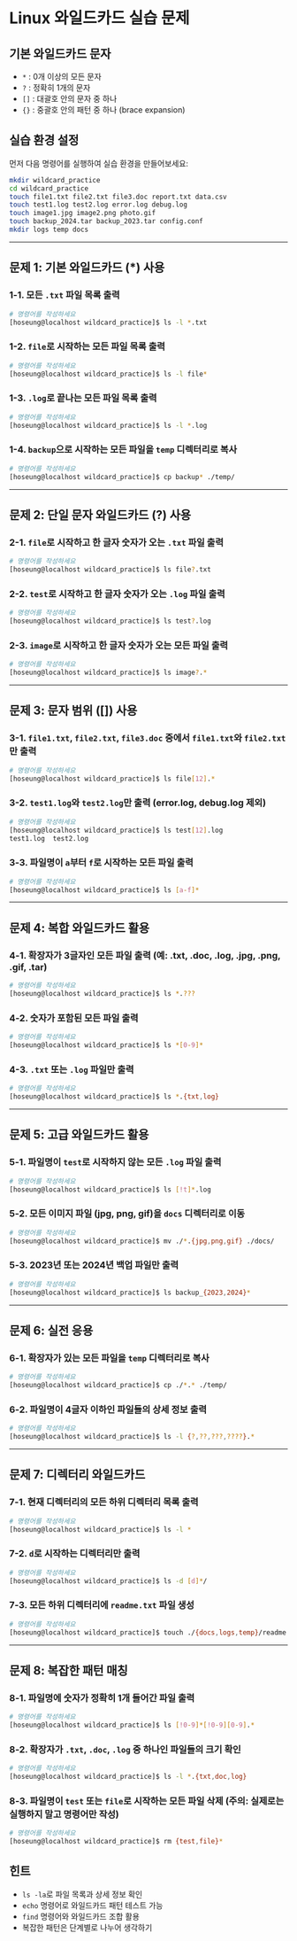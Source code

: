 # Linux 와일드카드 실습 문제

## 기본 와일드카드 문자
- `*` : 0개 이상의 모든 문자
- `?` : 정확히 1개의 문자
- `[]` : 대괄호 안의 문자 중 하나
- `{}` : 중괄호 안의 패턴 중 하나 (brace expansion)

## 실습 환경 설정
먼저 다음 명령어를 실행하여 실습 환경을 만들어보세요:

```bash
mkdir wildcard_practice
cd wildcard_practice
touch file1.txt file2.txt file3.doc report.txt data.csv
touch test1.log test2.log error.log debug.log
touch image1.jpg image2.png photo.gif
touch backup_2024.tar backup_2023.tar config.conf
mkdir logs temp docs
```

---

## 문제 1: 기본 와일드카드 (*) 사용

### 1-1. 모든 `.txt` 파일 목록 출력
```bash
# 명령어를 작성하세요
[hoseung@localhost wildcard_practice]$ ls -l *.txt
```

### 1-2. `file`로 시작하는 모든 파일 목록 출력
```bash
# 명령어를 작성하세요
[hoseung@localhost wildcard_practice]$ ls -l file*
```

### 1-3. `.log`로 끝나는 모든 파일 목록 출력
```bash
# 명령어를 작성하세요
[hoseung@localhost wildcard_practice]$ ls -l *.log
```

### 1-4. `backup`으로 시작하는 모든 파일을 `temp` 디렉터리로 복사
```bash
# 명령어를 작성하세요
[hoseung@localhost wildcard_practice]$ cp backup* ./temp/
```

---

## 문제 2: 단일 문자 와일드카드 (?) 사용

### 2-1. `file`로 시작하고 한 글자 숫자가 오는 `.txt` 파일 출력
```bash
# 명령어를 작성하세요
[hoseung@localhost wildcard_practice]$ ls file?.txt
```

### 2-2. `test`로 시작하고 한 글자 숫자가 오는 `.log` 파일 출력
```bash
# 명령어를 작성하세요
[hoseung@localhost wildcard_practice]$ ls test?.log
```

### 2-3. `image`로 시작하고 한 글자 숫자가 오는 모든 파일 출력
```bash
# 명령어를 작성하세요
[hoseung@localhost wildcard_practice]$ ls image?.*
```

---

## 문제 3: 문자 범위 ([]) 사용

### 3-1. `file1.txt`, `file2.txt`, `file3.doc` 중에서 `file1.txt`와 `file2.txt`만 출력
```bash
# 명령어를 작성하세요
[hoseung@localhost wildcard_practice]$ ls file[12].*

```

### 3-2. `test1.log`와 `test2.log`만 출력 (error.log, debug.log 제외)
```bash
# 명령어를 작성하세요
[hoseung@localhost wildcard_practice]$ ls test[12].log
test1.log  test2.log

```

### 3-3. 파일명이 `a`부터 `f`로 시작하는 모든 파일 출력
```bash
# 명령어를 작성하세요
[hoseung@localhost wildcard_practice]$ ls [a-f]*

```

---

## 문제 4: 복합 와일드카드 활용

### 4-1. 확장자가 3글자인 모든 파일 출력 (예: .txt, .doc, .log, .jpg, .png, .gif, .tar)
```bash
# 명령어를 작성하세요
[hoseung@localhost wildcard_practice]$ ls *.???

```

### 4-2. 숫자가 포함된 모든 파일 출력
```bash
# 명령어를 작성하세요
[hoseung@localhost wildcard_practice]$ ls *[0-9]*

```

### 4-3. `.txt` 또는 `.log` 파일만 출력
```bash
# 명령어를 작성하세요
[hoseung@localhost wildcard_practice]$ ls *.{txt,log}

```

---

## 문제 5: 고급 와일드카드 활용

### 5-1. 파일명이 `test`로 시작하지 않는 모든 `.log` 파일 출력
```bash
# 명령어를 작성하세요
[hoseung@localhost wildcard_practice]$ ls [!t]*.log
```

### 5-2. 모든 이미지 파일 (jpg, png, gif)을 `docs` 디렉터리로 이동
```bash
# 명령어를 작성하세요
[hoseung@localhost wildcard_practice]$ mv ./*.{jpg,png,gif} ./docs/

```

### 5-3. 2023년 또는 2024년 백업 파일만 출력
```bash
# 명령어를 작성하세요
[hoseung@localhost wildcard_practice]$ ls backup_{2023,2024}*
```

---

## 문제 6: 실전 응용

### 6-1. 확장자가 있는 모든 파일을 `temp` 디렉터리로 복사
```bash
# 명령어를 작성하세요
[hoseung@localhost wildcard_practice]$ cp ./*.* ./temp/

```

### 6-2. 파일명이 4글자 이하인 파일들의 상세 정보 출력
```bash
# 명령어를 작성하세요
[hoseung@localhost wildcard_practice]$ ls -l {?,??,???,????}.*
```

---

## 문제 7: 디렉터리 와일드카드

### 7-1. 현재 디렉터리의 모든 하위 디렉터리 목록 출력
```bash
# 명령어를 작성하세요
[hoseung@localhost wildcard_practice]$ ls -l *

```

### 7-2. `d`로 시작하는 디렉터리만 출력
```bash
# 명령어를 작성하세요
[hoseung@localhost wildcard_practice]$ ls -d [d]*/
```

### 7-3. 모든 하위 디렉터리에 `readme.txt` 파일 생성
```bash
# 명령어를 작성하세요
[hoseung@localhost wildcard_practice]$ touch ./{docs,logs,temp}/readme.txt
```

---

## 문제 8: 복잡한 패턴 매칭

### 8-1. 파일명에 숫자가 정확히 1개 들어간 파일 출력
```bash
# 명령어를 작성하세요
[hoseung@localhost wildcard_practice]$ ls [!0-9]*[!0-9][0-9].*
```

### 8-2. 확장자가 `.txt`, `.doc`, `.log` 중 하나인 파일들의 크기 확인
```bash
# 명령어를 작성하세요
[hoseung@localhost wildcard_practice]$ ls -l *.{txt,doc,log}

```

### 8-3. 파일명이 `test` 또는 `file`로 시작하는 모든 파일 삭제 (주의: 실제로는 실행하지 말고 명령어만 작성)
```bash
# 명령어를 작성하세요
[hoseung@localhost wildcard_practice]$ rm {test,file}*

```

## 힌트
- `ls -la`로 파일 목록과 상세 정보 확인
- `echo` 명령어로 와일드카드 패턴 테스트 가능
- `find` 명령어와 와일드카드 조합 활용
- 복잡한 패턴은 단계별로 나누어 생각하기